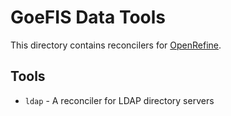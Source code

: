 GoeFIS Data Tools
=================

This directory contains reconcilers for [OpenRefine](http://openrefine.org/).

Tools
-----

-   `ldap` - A reconciler for LDAP directory servers
